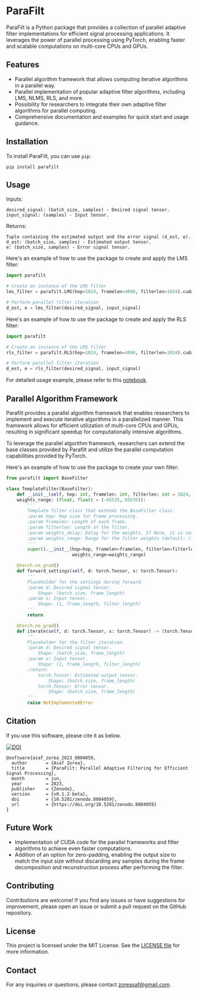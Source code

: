 # ParaFilt
ParaFilt is a Python package that provides a collection of parallel adaptive filter implementations for efficient signal processing applications. It leverages the power of parallel processing using PyTorch, enabling faster and scalable computations on multi-core CPUs and GPUs.

## Features
- Parallel algorithm framework that allows computing iterative algorithms in a parallel way.
- Parallel implementation of popular adaptive filter algorithms, including LMS, NLMS, RLS, and more.
- Possibility for researchers to integrate their own adaptive filter algorithms for parallel computing.
- Comprehensive documentation and examples for quick start and usage guidance.

## Installation
To install ParaFilt, you can use `pip`:
```
pip install parafilt
```

## Usage
Inputs:

    desired_signal: (batch_size, samples) - Desired signal tensor.
    input_signal: (samples) - Input tensor.

Returns:

    Tuple containing the estimated output and the error signal (d_est, e).
	d_est: (batch_size, samples) - Estimated output tensor.
    e: (batch_size, samples) - Error signal tensor.


Here's an example of how to use the package to create and apply the LMS filter:
```python
import parafilt

# Create an instance of the LMS filter
lms_filter = parafilt.LMS(hop=1024, framelen=4096, filterlen=1024).cuda()

# Perform parallel filter iteration
d_est, e = lms_filter(desired_signal, input_signal)
```

Here's an example of how to use the package to create and apply the RLS filter:
```python
import parafilt

# Create an instance of the LMS filter
rls_filter = parafilt.RLS(hop=1024, framelen=4096, filterlen=1024).cuda()

# Perform parallel filter iteration
d_est, e = rls_filter(desired_signal, input_signal)
```

For detailed usage example, please refer to this [notebook](https://github.com/nuniz/ParaFilt/blob/main/notebooks/1.0-parafilt-demo.ipynb).

## Parallel Algorithm Framework
Parafilt provides a parallel algorithm framework that enables researchers to implement and execute iterative algorithms in a parallelized manner. This framework allows for efficient utilization of multi-core CPUs and GPUs, resulting in significant speedup for computationally intensive algorithms.

To leverage the parallel algorithm framework, researchers can extend the base classes provided by Parafilt and utilize the parallel computation capabilities provided by PyTorch.

Here's an example of how to use the package to create your own filter:
```python
from parafilt import BaseFilter

class TemplateFilter(BaseFilter):
    def __init__(self, hop: int, framelen: int, filterlen: int = 1024, weights_delay: Optional[int] = None, 
	weights_range: (float, float) = (-65535, 65535)):
        '''
        Template filter class that extends the BaseFilter class.
        :param hop: Hop size for frame processing.
        :param framelen: Length of each frame.
        :param filterlen: Length of the filter.
        :param weights_delay: Delay for the weights, If None, it is set to framelen-1 (default: None).
        :param weights_range: Range for the filter weights (default: (-65535, 65535)).
        '''
        super().__init__(hop=hop, framelen=framelen, filterlen=filterlen, weights_delay=weights_delay,
                         weights_range=weights_range)

    @torch.no_grad()
    def forward_settings(self, d: torch.Tensor, x: torch.Tensor):
        '''
        Placeholder for the settings during forward.
        :param d: Desired signal tensor.
            Shape: (batch_size, frame_length)
        :param x: Input tensor.
            Shape: (1, frame_length, filter_length)
        '''
        return

    @torch.no_grad()
    def iterate(self, d: torch.Tensor, x: torch.Tensor) -> (torch.Tensor, torch.Tensor):
        '''
        Placeholder for the filter iteration.
        :param d: Desired signal tensor.
            Shape: (batch_size, frame_length)
        :param x: Input tensor.
            Shape: (1, frame_length, filter_length)
        :return:
            torch.Tensor: Estimated output tensor.
                Shape: (batch_size, frame_length)
            torch.Tensor: Error tensor.
                Shape: (batch_size, frame_length)
        '''
        raise NotImplementedError
```

## Citation
If you use this software, please cite it as below.

[![DOI](https://zenodo.org/badge/648500046.svg)](https://zenodo.org/badge/latestdoi/648500046)

```
@software{asaf_zorea_2023_8004059,
  author       = {Asaf Zorea},
  title        = {ParaFilt: Parallel Adaptive Filtering for Efficient Signal Processing},
  month        = jun,
  year         = 2023,
  publisher    = {Zenodo},
  version      = {v0.1.2-beta},
  doi          = {10.5281/zenodo.8004059},
  url          = {https://doi.org/10.5281/zenodo.8004059}
}
```

## Future Work
- Implementation of CUDA code for the parallel frameworks and filter algorithms to achieve even faster computations.
- Addition of an option for zero-padding, enabling the output size to match the input size without discarding any samples during the frame decomposition and reconstruction process after performing the filter.

## Contributing
Contributions are welcome! If you find any issues or have suggestions for improvement, please open an issue or submit a pull request on the GitHub repository.

## License
This project is licensed under the MIT License. See the [LICENSE file](https://github.com/nuniz/ParaFilt/blob/main/LICENSE) for more information.

## Contact
For any inquiries or questions, please contact zoreasaf@gmail.com.

